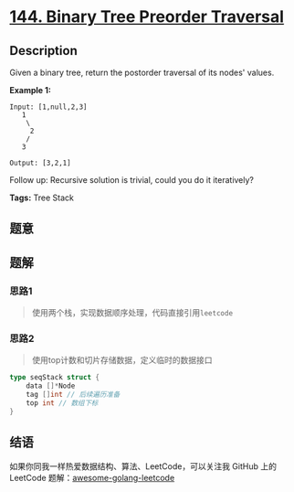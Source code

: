 # [144. Binary Tree Preorder Traversal][title]

## Description

Given a binary tree, return the postorder traversal of its nodes' values.

**Example 1:**

```
Input: [1,null,2,3]
   1
    \
     2
    /
   3

Output: [3,2,1]
```
Follow up: Recursive solution is trivial, could you do it iteratively?

**Tags:** Tree Stack

## 题意
>

## 题解

### 思路1
> 使用两个栈，实现数据顺序处理，代码直接引用`leetcode`

### 思路2
> 使用top计数和切片存储数据，定义临时的数据接口
```go
type seqStack struct {
	data []*Node
	tag []int // 后续遍历准备
	top int // 数组下标
}
```

## 结语

如果你同我一样热爱数据结构、算法、LeetCode，可以关注我 GitHub 上的 LeetCode 题解：[awesome-golang-leetcode][me]

[title]: https://leetcode.com/problems/linked-list-cycle-ii/
[me]: https://github.com/kylesliu/awesome-golang-algorithm
